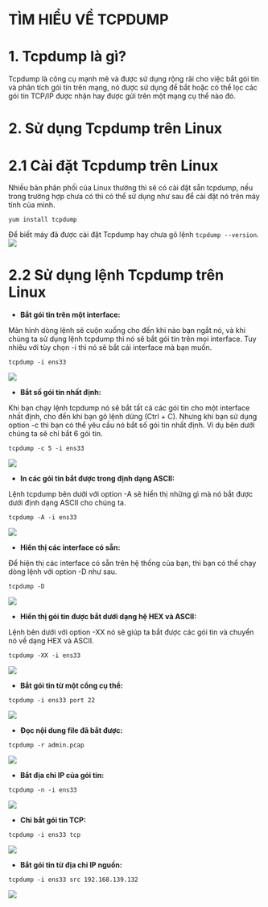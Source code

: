 # TÌM HIỂU VỀ TCPDUMP
# 1. Tcpdump là gì?
Tcpdump là công cụ mạnh mẽ và được sử dụng rộng rãi cho việc bắt gói tin và phân tích gói tin trên mạng, nó được sử dụng để bắt hoặc có thể lọc các gói tin TCP/IP được nhận hay được gửi trên một mạng cụ thể nào đó.
# 2. Sử dụng Tcpdump trên Linux
# 2.1 Cài đặt Tcpdump trên Linux
Nhiều bản phân phối của Linux thường thì sẽ có cài đặt sẵn tcpdump, nếu trong trường hợp chưa có thì có thể sử dụng như sau để cài đặt nó trên máy tính của mình.
```
yum install tcpdump
```
Để biết máy đã được cài đặt Tcpdump hay chưa gõ lệnh `tcpdump --version`.
![](../imgs/19.png)

# 2.2 Sử dụng lệnh Tcpdump trên Linux
- **Bắt gói tin trên một interface:**

Màn hình dòng lệnh sẽ cuộn xuống cho đến khi nào bạn ngắt nó, và khi chúng ta sử dụng lệnh tcpdump thì nó sẽ bắt gói tin trên mọi interface. Tuy nhiêu với tùy chọn -i thì nó sẽ bắt cái interface mà bạn muốn.

```
tcpdump -i ens33
```
![](../imgs/20.png)

- **Bắt số gói tin nhất định:**

Khi bạn chạy lệnh tcpdump nó sẽ bắt tất cả các gói tin cho một interface nhất định, cho đến khi bạn gõ lệnh dừng (Ctrl + C). Nhưng khi bạn sử dụng option -c thì bạn có thể yêu cầu nó bắt số gói tin nhất định. Ví dụ bên dưới chúng ta sẽ chỉ bắt 6 gói tin.

```
tcpdump -c 5 -i ens33
```

![](../imgs/21.png)

- **In các gói tin bắt được trong định dạng ASCII:**

Lệnh tcpdump bên dưới với option -A sẽ hiển thị những gì mà nó bắt được dưới định dạng ASCII cho chúng ta.

```
tcpdump -A -i ens33
```
![](../imgs/22.png)

- **Hiển thị các interface có sẵn:**

Để hiện thị các interface có sẵn trên hệ thống của bạn, thì bạn có thể chạy dòng lệnh với option -D như sau.

```
tcpdump -D
```
![](../imgs/23.png)
- **Hiển thị gói tin được bắt dưới dạng hệ HEX và ASCII:**

Lệnh bên dưới với option -XX nó sẽ giúp ta bắt được các gói tin và chuyển nó về dạng HEX và ASCII.

```
tcpdump -XX -i ens33
```
![](../imgs/24.png)

- **Bắt gói tin từ một cổng cụ thể:**

```
tcpdump -i ens33 port 22
```
![](../imgs/25.png)
- **Đọc nội dung file đã bắt được:**

```
tcpdump -r admin.pcap
```

![](../imgs/26.png)
- **Bắt địa chỉ IP của gói tin:**

```
tcpdump -n -i ens33
```

![](../imgs/42.png)
- **Chỉ bắt gói tin TCP:**
```
tcpdump -i ens33 tcp
```
![](../imgs/43.png)

- **Bắt gói tin từ địa chỉ IP nguồn:**
```
tcpdump -i ens33 src 192.168.139.132
```
![](../imgs/44.png)
